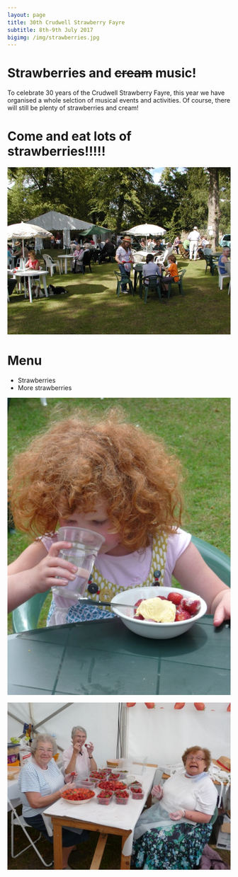 ```yaml
---
layout: page
title: 30th Crudwell Strawberry Fayre
subtitle: 8th-9th July 2017
bigimg: /img/strawberries.jpg
---
```


# Strawberries and ~~cream~~ music!

To celebrate 30 years of the Crudwell Strawberry Fayre, this year we have organised a whole selction of musical events and activities. Of course, there will still be plenty of strawberries and cream!

# Come and eat lots of strawberries!!!!!

![The Fayre](/img/fayre0.jpg)

# Menu
 - Strawberries
 - More strawberries

![The Fayre](/img/fayre1.jpg)

![The Fayre](/img/fayre2.jpg)
